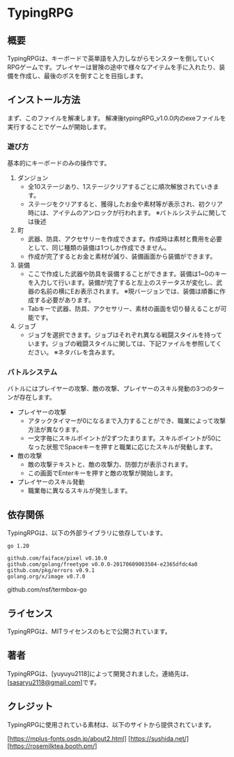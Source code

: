 # TypingRPG
## 概要
TypingRPGは、キーボードで英単語を入力しながらモンスターを倒していくRPGゲームです。プレイヤーは冒険の途中で様々なアイテムを手に入れたり、装備を作成し、最後のボスを倒すことを目指します。

## インストール方法
まず、このファイルを解凍します。
解凍後typingRPG_v1.0.0内のexeファイルを実行することでゲームが開始します。

### 遊び方
基本的にキーボードのみの操作です。
1. ダンジョン
    - 全10ステージあり、1ステージクリアするごとに順次解放されていきます。
    - ステージをクリアすると、獲得したお金や素材等が表示され、初クリア時には、アイテムのアンロックが行われます。
    ※バトルシステムに関しては後述
2. 町
    - 武器、防具、アクセサリーを作成できます。作成時は素材と費用を必要として、同じ種類の装備は1つしか作成できません。
    - 作成が完了するとお金と素材が減り、装備画面から装備ができます。
3. 装備
    - ここで作成した武器や防具を装備することができます。装備は1~0のキーを入力して行います。装備が完了すると左上のステータスが変化し、武器の名前の横にEお表示されます。
    ※現バージョンでは、装備は順番に作成する必要があります。
    - Tabキーで武器、防具、アクセサリー、素材の画面を切り替えることが可能です。
4. ジョブ
    - ジョブを選択できます。ジョブはそれぞれ異なる戦闘スタイルを持っています。ジョブの戦闘スタイルに関しては、下記ファイルを参照してください。
    ※ネタバレを含みます。


### バトルシステム
バトルにはプレイヤーの攻撃、敵の攻撃、プレイヤーのスキル発動の3つのターンが存在します。

- プレイヤーの攻撃
    - アタックタイマーが0になるまで入力することができ、職業によって攻撃方法が異なります。
    - 一文字毎にスキルポイントが2ずつたまります。スキルポイントが50になった状態でSpaceキーを押すと職業に応じたスキルが発動します。
- 敵の攻撃
    - 敵の攻撃テキストと、敵の攻撃力、防御力が表示されます。
    - この画面でEnterキーを押すと敵の攻撃が開始します。
- プレイヤーのスキル発動
    - 職業毎に異なるスキルが発生します。



## 依存関係
TypingRPGは、以下の外部ライブラリに依存しています。

    go 1.20

    github.com/faiface/pixel v0.10.0
    github.com/golang/freetype v0.0.0-20170609003504-e2365dfdc4a0
    github.com/pkg/errors v0.9.1
    golang.org/x/image v0.7.0

github.com/nsf/termbox-go
## ライセンス
TypingRPGは、MITライセンスのもとで公開されています。

## 著者
TypingRPGは、[yuyuyu2118]によって開発されました。連絡先は、[sasaryu2118@gmail.com]です。

## クレジット
TypingRPGに使用されている素材は、以下のサイトから提供されています。

[https://mplus-fonts.osdn.jp/about2.html]
[https://sushida.net/]
[https://rosemilktea.booth.pm/]